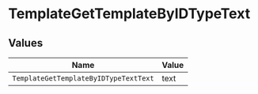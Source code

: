 # TemplateGetTemplateByIDTypeText


## Values

| Name                                  | Value                                 |
| ------------------------------------- | ------------------------------------- |
| `TemplateGetTemplateByIDTypeTextText` | text                                  |